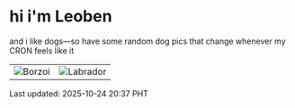 # hi i'm Leoben

and i like dogs—so have some random dog pics that change whenever my CRON feels like it

|  |  |
|--------|----------|
| ![Borzoi](https://random-dog-vercel.vercel.app/api/random-borzoi?v=1761309453) | ![Labrador](https://random-dog-vercel.vercel.app/api/random-labrador?v=1761309453) |

Last updated: 2025-10-24 20:37 PHT
